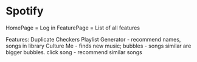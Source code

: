 # Spotify


HomePage = Log in
FeaturePage = List of all features

Features: 
  Duplicate Checkers
  Playlist Generator - recommend names, songs in library
  Culture Me - finds new music; bubbles - songs similar are bigger bubbles. click song - recommend similar songs
    
